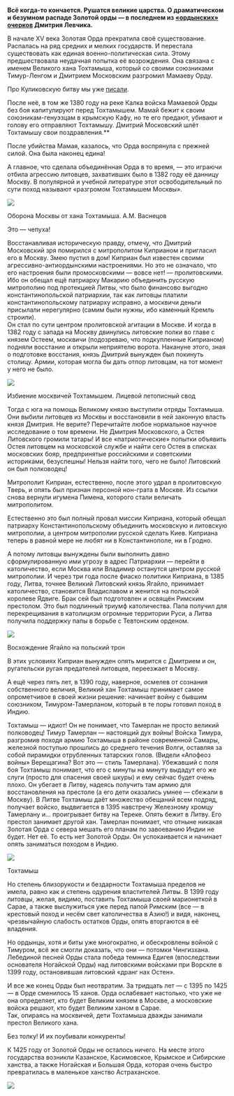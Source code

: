 **Всё когда-то кончается. Рушатся великие царства. О драматическом и безумном распаде Золотой орды — в последнем из [«ордынских» очерков](https://discours.io/tags/zolotaya-orda) Дмитрия Левчика.**

В начале XV века Золотая Орда прекратила своё существование. Распалась на ряд средних и мелких государств. И перестала существовать как единая военно-политическая сила. Этому предшествовала неудачная попытка её возрождения. Она связана с именем Великого хана Тохтамыша, который со своими союзниками Тимур-Ленгом и Дмитрием Московским разгромил Мамаеву Орду.

Про Куликовскую битву мы уже [писали](https://discours.io/articles/social/kulikovskaya-bitva-glazami-cheloveka-srednevekovya).

После неё, в том же 1380 году на реке Калка войска Мамаевой Орды без боя капитулируют перед Тохтамышем. Мамай бежит к своим союзникам-генуэзцам в крымскую Кафу, но те его предают, убивают и голову его отправляют Тохтамышу. Дмитрий Московский шлёт Тохтамышу свои поздравления.**

После убийства Мамая, казалось, что Орда воспрянула с прежней силой. Она была наконец едина!

А главное, что сделала объединённая Орда в то время, — это играючи отбила агрессию литовцев, захвативших было в 1382 году её данницу Москву. В популярной и учебной литературе этот освободительный по сути поход называют «разгромом Тохтамышем Москвы».   


![](https://assets.discours.io/unsafe/900x/production/image/64b5e560-a54c-11e8-bfc7-9b5979ddfe3f.jpeg)

Оборона Москвы от хана Тохтамыша. А.М. Васнецов

Это — чепуха! 

Восстанавливая историческую правду, отмечу, что Дмитрий Московский зря помирился с митрополитом Киприаном и пригласил его в Москву. Змею пустил в дом! Киприан был известен своими агрессивно-антиордынскими настроениями. Но это не означало, что его настроения были промосковскими — вовсе нет! — пролитовскими. Ибо он обещал ещё патриарху Макарию объединить русскую митрополию под протекцией Литвы, что было финансово выгодно константинопольской патриархии, так как литовцы платили константинопольскому патриарху исправно, а москвичи деньги присылали нерегулярно (самим были нужны, ибо каменный Кремль строили).   
Он стал по сути центром пролитовской агитации в Москве. И когда в 1382 году с запада на Москву двинулись литовские полки во главе с князем Остеем, москвичи (подозреваю, что подкупленные Киприаном) подняли восстание и открыли неприятелю ворота. Накануне этого, зная о подготовке восстания, князь Дмитрий вынужден был покинуть столицу. Армии, которая могла бы дать отпор литовцам, на тот момент у него не было.   


![](https://assets.discours.io/unsafe/900x/production/image/6512d270-a54c-11e8-bfc7-9b5979ddfe3f.jpeg)

Избиение москвичей Тохтамышем. Лицевой летописный свод

  


Тогда с юга на помощь Великому князю выступили отряды Тохтамыша. Они выбили литовцев из Москвы и восстановили в ней законную власть князя Дмитрия. Не верите? Перечитайте любое нормальное научное исследование о том времени. Не Дмитрия Московского, а Остея Литовского громили татары! И все «патриотические» попытки объявить Остея литовцем на московской службе и найти сего Остея в списках московских бояр, предпринятые российскими и советскими историками, безуспешны! Нельзя найти того, чего не было! Литовский он был полководец!

Митрополит Киприан, естественно, после этого удрал в пролитовскую Тверь, и опять был признан персоной нон-грата в Москве. Из ссылки снова вернули игумена Пимена, которого стали величать митрополитом.

Естественно это был полный провал миссии Киприана, который обещал патриарху Константинопольскому объединить московскую и литовскую митрополии, а центром митрополии русской сделать Киев. Киприана теперь в равной мере не любят ни в Константинополе, ни в Гродно. 

А потому литовцы вынуждены были выполнить давно сформулированную ими угрозу в адрес Патриархии — перейти в католичество, если Москва или Владимир останутся центром русской митрополии. И через три года после фиаско политики Киприана, в 1385 году, Литва, точнее Великий Литовский князь Ягайло, принимает католичество, становится Владиславом и женится на польской королеве Ядвиге. Брак сей был подготовлен и освящён Римским престолом. Это был подлинный триумф католичества. Папа получил для перекрещивания в католицизм огромные территории Руси, а Литва получила поддержку папы в борьбе с Тевтонским орденом.   


![](https://assets.discours.io/unsafe/900x/production/image/65d8e190-a54c-11e8-bfc7-9b5979ddfe3f.jpeg)

Восхождение Ягайло на польский трон

  


В этих условиях Киприан вынужден опять мирится с Дмитрием и он, ругательски ругая предателей литовцев, переезжает в Москву.

А ещё через пять лет, в 1390 году, наверное, осмелев от сознания собственного величия, Великий хан Тохтамыш принимает самое опрометчивое в своей жизни решение: начинает войну с бывшим союзником, Тимуром-Тамерланом, который в те поры готовил поход в Индию. 

Тохтамыш — идиот! Он не понимает, что Тамерлан не просто великий полководец! Тимур Тамерлан — настоящий дух войны! Войска Тимура, разгромив походя армию Тохтамыша в районе современной Самары, железной поступью прошлись до среднего течения Волги, оставляя за собой пирамидки отрубленных татарских голов. (Видели «Апофеоз войны» Верещагина? Вот это — стиль Тамерлана). Убежавший с поля боя Тохтамыш понимает, что его с минуты на минуту выдадут его же слуги (просто для спасения своей шкуры) и ему сейчас будет очень плохо. Он убегает в Литву, надеясь получить там армию для восстановления на престоле (а его дети оказались умнее — сбежали в Москву). В Литве Тохтамыш даёт множество обещаний всем подряд, получает войско, выдвигается в 1395 навстречу Железному хромцу Тамерлану и… проигрывает битву на Тереке. Опять бежит в Литву. Его престол занимает другой хан. Тамерлан понимает, что отныне никакая Золотая Орда с севера мешать его планам по завоеванию Индии не будет. Нет её. То есть нет Золотой Орды. Он успокаивается и начинает опять заниматься походом в Индию.   


![](https://assets.discours.io/unsafe/900x/production/image/66288830-a54c-11e8-bfc7-9b5979ddfe3f.jpeg)

Тохтамыш

Но степень близорукости и бездарности Тохтамыша пределов не имела, равно как и степень одурения властителей Литвы. В 1399 году литовцы, желая, видимо, поставить Тохтамыша своей марионеткой в Сарае, а также выслужиться уже перед папой Римским (все — в крестовый поход и несём свет католичества в Азию!) и видя, наконец, чрезвычайную слабость остатков Орды, опять вторгаются в её владения.

Но ордынцы, хотя и биты уже многократно, и обескровлены войной с Тимуром, всё же смогли доказать, что они — потомки Чингизхана. Лебединой песней Орды стала победа темника Едигея (впоследствии основателя Ногайской Орды) над литовскими войсками при Ворскле в 1399 году, остановившая литовский «дранг нах Остен». 

И все же конец Орды был неотвратим. За тридцать лет — с 1395 по 1425 — в Орде сменилось 15 ханов. Орда ослабевает настолько, что уже не она определяет, кто будет Великим князем в Москве, а московские войска решают, кто будет Великим ханом в Сарае.   
Так, опираясь на москвичей, дети Тохтамыша дважды занимали престол Великого хана. 

Без толку! И их поубивали конкуренты!

К 1425 году от Золотой Орды не осталось ничего. На месте этого государства возникли Казанское, Касимовское, Крымское и Сибирские ханства, а также Ногайская и Большая Орда, которая очень быстро превратилась в маленькое ханство Астраханское.

![](https://assets.discours.io/unsafe/900x/production/image/66678d00-a54c-11e8-bfc7-9b5979ddfe3f.jpeg)
